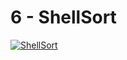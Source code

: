 # 6 - ShellSort

[![ShellSort](https://img.youtube.com/vi/DwYs4xrv7yc/0.jpg)](https://www.youtube.com/watch?v=DwYs4xrv7yc)

